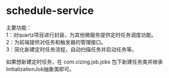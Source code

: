 # schedule-service   
主要功能：  
1：对quartz项目进行封装，为其他微服务提供定时任务调度功能。  
2：为前端提供对任务和触发器的管理接口。  
3：简化新建定时任务流程，自动扫描任务并启动任务等。 

如果想新建定时任务，在 com.cizing.job.jobs 包下新建任务类并继承 InitializationJob抽象类即可。
